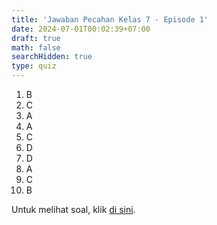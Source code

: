 ```yaml
---
title: 'Jawaban Pecahan Kelas 7 - Episode 1'
date: 2024-07-01T00:02:39+07:00
draft: true
math: false
searchHidden: true
type: quiz
---
```


1. B
2. C
3. A
4. A
5. C
6. D
7. D
8. A
9. C
10. B


Untuk melihat soal, klik [di sini](/id/mahad_exercises/pecahan-eps-1/).

